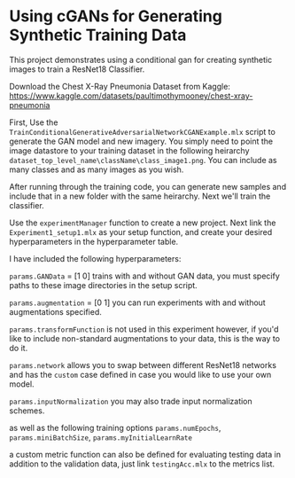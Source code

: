 # Using cGANs for Generating Synthetic Training Data

This project demonstrates using a conditional gan for creating synthetic images to train a ResNet18 Classifier.

Download the Chest X-Ray Pneumonia Dataset from Kaggle: https://www.kaggle.com/datasets/paultimothymooney/chest-xray-pneumonia

First, Use the ```TrainConditionalGenerativeAdversarialNetworkCGANExample.mlx``` script to generate the GAN model and new imagery. You simply need to point the image datastore to your training dataset in the following heirarchy ```dataset_top_level_name\className\class_image1.png```. You can include as many classes and as many images as you wish.

After running through the training code, you can generate new samples and include that in a new folder with the same heirarchy. Next we'll train the classifier.

Use the ```experimentManager``` function to create a new project. Next link the ```Experiment1_setup1.mlx``` as your setup function, and create your desired hyperparameters in the hyperparameter table.

I have included the following hyperparameters:

```params.GANData``` = [1 0] trains with and without GAN data, you must specify paths to these image directories in the setup script.

```params.augmentation``` = [0 1] you can run experiments with and without augmentations specified.

```params.transformFunction``` is not used in this experiment however, if you'd like to include non-standard augmentations to your data, this is the way to do it.

```params.network``` allows you to swap between different ResNet18 networks and has the ```custom``` case defined in case you would like to use your own model.

```params.inputNormalization``` you may also trade input normalization schemes.

as well as the following training options ```params.numEpochs```, ```params.miniBatchSize```, ```params.myInitialLearnRate```

a custom metric function can also be defined for evaluating testing data in addition to the validation data, just link ```testingAcc.mlx``` to the metrics list.
